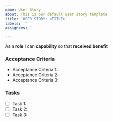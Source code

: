 ```yaml
---
name: User Story
about: This is our default user story template
title: 'USER STORY: <TITLE>'
labels: ''
assignees: ''

---
```


As a **role** I can **capability** so that **received benefit**

### Acceptance Criteria

- Acceptance Criteria 1:
- Acceptance Criteria 2:
- Acceptance Criteria 3:

### Tasks

- [ ] Task 1:
- [ ] Task 2:
- [ ] Task 3:
